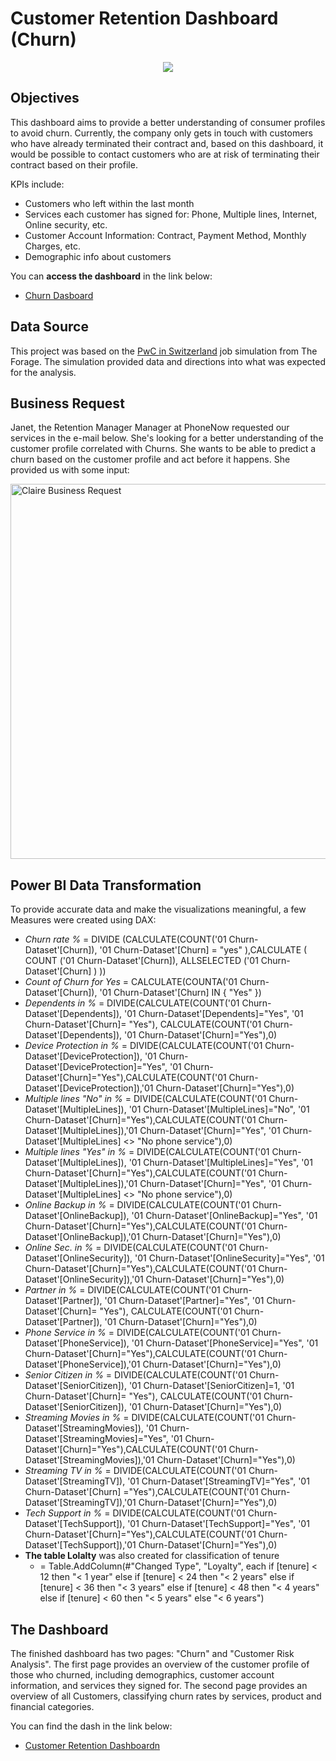 # Customer Retention Dashboard (Churn)
<p align = "center">
  <img src="https://github.com/Icaro92/PBI_AW/assets/58118599/de3d6640-760c-47c3-83af-0732cbb43f23">

## Objectives
This dashboard aims to provide a better understanding of consumer profiles to avoid churn. Currently, the company only gets in touch with customers who have already terminated their contract and, based on this dashboard, it would be possible to contact customers who are at risk of terminating their contract based on their profile.

KPIs include:
  * Customers who left within the last month
  * Services each customer has signed for: Phone, Multiple lines, Internet, Online security, etc.
  * Customer Account Information: Contract, Payment Method, Monthly Charges, etc.
  * Demographic info about customers

You can **access the dashboard** in the link below:
* [Churn Dasboard](https://app.powerbi.com/view?r=eyJrIjoiZjI4MDE5MmMtNjdlMS00ZDUyLTlmMDItMDJjNGViMGYyNDNiIiwidCI6IjAyODQyZDljLWVhNTAtNGVkNy1iMWY1LWI2MDIwOGIwM2YzNyJ9)

## Data Source

This project was based on the [PwC in Switzerland](https://www.theforage.com/simulations/pwc-ch/power-bi-cqxg) job simulation from The Forage. The simulation provided data and directions into what was expected for the analysis.

## Business Request 
Janet, the Retention Manager Manager at PhoneNow requested our services in the e-mail below. She's looking for a better understanding of the customer profile correlated with Churns. She wants to be able to predict a churn based on the customer profile and act before it happens. She provided us with some input:

<p align = "left">
  <img src="(https://github.com/Icaro92/PBI_AW/assets/58118599/3ea7c1b6-9073-4516-bec7-392d310bec27" width="600" alt="Claire Business Request">

## Power BI Data Transformation

To provide accurate data and make the visualizations meaningful, a few Measures were created using DAX:

* _Churn rate %_ = DIVIDE (CALCULATE(COUNT('01 Churn-Dataset'[Churn]), '01 Churn-Dataset'[Churn] = "yes" ),CALCULATE ( COUNT ('01 Churn-Dataset'[Churn]), ALLSELECTED ('01 Churn-Dataset'[Churn] ) ))
*  _Count of Churn for Yes_ = CALCULATE(COUNTA('01 Churn-Dataset'[Churn]), '01 Churn-Dataset'[Churn] IN { "Yes" })
*  _Dependents in %_ = DIVIDE(CALCULATE(COUNT('01 Churn-Dataset'[Dependents]), '01 Churn-Dataset'[Dependents]="Yes", '01 Churn-Dataset'[Churn]= "Yes"), CALCULATE(COUNT('01 Churn-Dataset'[Dependents]), '01 Churn-Dataset'[Churn]="Yes"),0)
* _Device Protection in %_ = DIVIDE(CALCULATE(COUNT('01 Churn-Dataset'[DeviceProtection]), '01 Churn-Dataset'[DeviceProtection]="Yes", '01 Churn-Dataset'[Churn]="Yes"),CALCULATE(COUNT('01 Churn-Dataset'[DeviceProtection]),'01 Churn-Dataset'[Churn]="Yes"),0)
* _Multiple lines "No" in %_ = DIVIDE(CALCULATE(COUNT('01 Churn-Dataset'[MultipleLines]), '01 Churn-Dataset'[MultipleLines]="No", '01 Churn-Dataset'[Churn]="Yes"),CALCULATE(COUNT('01 Churn-Dataset'[MultipleLines]),'01 Churn-Dataset'[Churn]="Yes", '01 Churn-Dataset'[MultipleLines] <> "No phone service"),0)
*  _Multiple lines "Yes" in %_ = DIVIDE(CALCULATE(COUNT('01 Churn-Dataset'[MultipleLines]), '01 Churn-Dataset'[MultipleLines]="Yes", '01 Churn-Dataset'[Churn]="Yes"),CALCULATE(COUNT('01 Churn-Dataset'[MultipleLines]),'01 Churn-Dataset'[Churn]="Yes", '01 Churn-Dataset'[MultipleLines] <> "No phone service"),0)
*  _Online Backup in %_ = DIVIDE(CALCULATE(COUNT('01 Churn-Dataset'[OnlineBackup]), '01 Churn-Dataset'[OnlineBackup]="Yes", '01 Churn-Dataset'[Churn]="Yes"),CALCULATE(COUNT('01 Churn-Dataset'[OnlineBackup]),'01 Churn-Dataset'[Churn]="Yes"),0)
*  _Online Sec. in %_ = DIVIDE(CALCULATE(COUNT('01 Churn-Dataset'[OnlineSecurity]), '01 Churn-Dataset'[OnlineSecurity]="Yes", '01 Churn-Dataset'[Churn]="Yes"),CALCULATE(COUNT('01 Churn-Dataset'[OnlineSecurity]),'01 Churn-Dataset'[Churn]="Yes"),0)
*  _Partner in %_ = DIVIDE(CALCULATE(COUNT('01 Churn-Dataset'[Partner]), '01 Churn-Dataset'[Partner]="Yes", '01 Churn-Dataset'[Churn]= "Yes"), CALCULATE(COUNT('01 Churn-Dataset'[Partner]), '01 Churn-Dataset'[Churn]="Yes"),0)
*  _Phone Service in %_ = DIVIDE(CALCULATE(COUNT('01 Churn-Dataset'[PhoneService]), '01 Churn-Dataset'[PhoneService]="Yes", '01 Churn-Dataset'[Churn]="Yes"),CALCULATE(COUNT('01 Churn-Dataset'[PhoneService]),'01 Churn-Dataset'[Churn]="Yes"),0)
*  _Senior Citizen in %_ = DIVIDE(CALCULATE(COUNT('01 Churn-Dataset'[SeniorCitizen]), '01 Churn-Dataset'[SeniorCitizen]=1, '01 Churn-Dataset'[Churn]= "Yes"), CALCULATE(COUNT('01 Churn-Dataset'[SeniorCitizen]), '01 Churn-Dataset'[Churn]="Yes"),0)
* _Streaming Movies in %_ = DIVIDE(CALCULATE(COUNT('01 Churn-Dataset'[StreamingMovies]), '01 Churn-Dataset'[StreamingMovies]="Yes", '01 Churn-Dataset'[Churn]="Yes"),CALCULATE(COUNT('01 Churn-Dataset'[StreamingMovies]),'01 Churn-Dataset'[Churn]="Yes"),0)
* _Streaming TV in %_ = DIVIDE(CALCULATE(COUNT('01 Churn-Dataset'[StreamingTV]), '01 Churn-Dataset'[StreamingTV]="Yes", '01 Churn-Dataset'[Churn] ="Yes"),CALCULATE(COUNT('01 Churn-Dataset'[StreamingTV]),'01 Churn-Dataset'[Churn]="Yes"),0)
* _Tech Support in %_ = DIVIDE(CALCULATE(COUNT('01 Churn-Dataset'[TechSupport]), '01 Churn-Dataset'[TechSupport]="Yes", '01 Churn-Dataset'[Churn]="Yes"),CALCULATE(COUNT('01 Churn-Dataset'[TechSupport]),'01 Churn-Dataset'[Churn]="Yes"),0)
* **The table Lolalty** was also created for classification of tenure
  * = Table.AddColumn(#"Changed Type", "Loyalty", each if [tenure] < 12 then "< 1 year" 
      else if [tenure] < 24 then "< 2 years" 
      else if [tenure] < 36 then "< 3 years" 
      else if [tenure] < 48 then "< 4 years" 
      else if [tenure] < 60 then "< 5 years" 
      else "< 6 years")  

## The Dashboard

The finished dashboard has two pages: "Churn"  and "Customer Risk Analysis". The first page provides an overview of the customer profile of those who churned, including demographics, customer account information, and services they signed for. The second page provides an overview of all Customers, classifying churn rates by services, product and financial categories. 

You can find the dash in the link below:
 * [Customer Retention Dashboardn](https://app.powerbi.com/view?r=eyJrIjoiZjI4MDE5MmMtNjdlMS00ZDUyLTlmMDItMDJjNGViMGYyNDNiIiwidCI6IjAyODQyZDljLWVhNTAtNGVkNy1iMWY1LWI2MDIwOGIwM2YzNyJ9)


  
